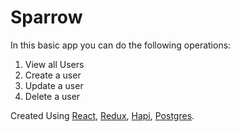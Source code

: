 # Sparrow

In this basic app you can do the following operations:

1. View all Users
1. Create a user
2. Update a user
3. Delete a user


Created Using [React](https://reactjs.org/), [Redux](https://redux.js.org/), [Hapi](https://hapi.dev/), [Postgres](https://www.postgresql.org/).